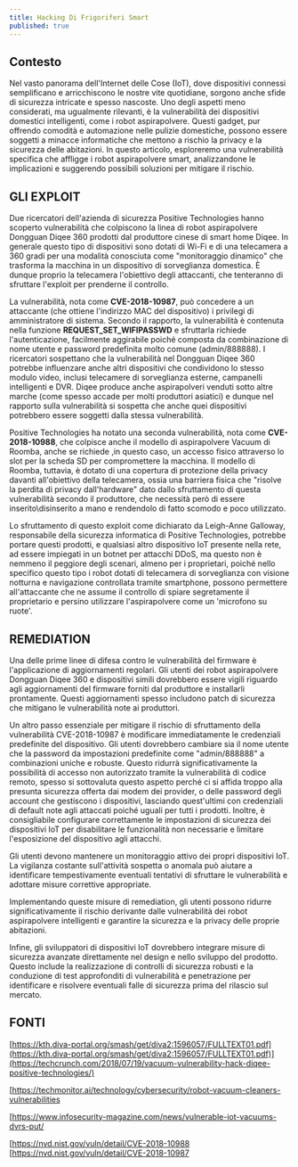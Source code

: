 ```yaml
---
title: Hacking Di Frigoriferi Smart
published: true
---
```


## Contesto

Nel vasto panorama dell'Internet delle Cose (IoT), dove dispositivi connessi semplificano e arricchiscono le nostre vite quotidiane, sorgono anche sfide di sicurezza intricate e spesso nascoste. Uno degli aspetti meno considerati, ma ugualmente rilevanti, è la vulnerabilità dei dispositivi domestici intelligenti, 
come i robot aspirapolvere. Questi gadget, pur offrendo comodità e automazione nelle pulizie domestiche, possono essere soggetti a minacce informatiche che mettono a rischio la privacy e la sicurezza delle abitazioni. In questo articolo, esploreremo una vulnerabilità specifica che affligge i robot aspirapolvere smart,
analizzandone le implicazioni e suggerendo possibili soluzioni per mitigare il rischio.

## GLI EXPLOIT

Due ricercatori dell'azienda di sicurezza Positive Technologies hanno scoperto vulnerabilità che colpiscono la linea di robot aspirapolvere Dongguan Diqee 360 prodotti dal produttore cinese di smart home Diqee.
In generale questo tipo di dispositivi sono dotati di Wi-Fi e di una telecamera a 360 gradi per una modalità conosciuta come "monitoraggio dinamico" che trasforma la macchina in un dispositivo di sorveglianza domestica. 
È dunque proprio la telecamera l'obiettivo degli attaccanti, che tenteranno di sfruttare l'exploit per prenderne il controllo.

La vulnerabilità, nota come **CVE-2018-10987**, può concedere a un attaccante (che ottiene l'indirizzo MAC del dispositivo) i privilegi di amministratore di sistema. Secondo il rapporto, la vulnerabilità è contenuta nella funzione **REQUEST_SET_WIFIPASSWD** e sfruttarla richiede l'autenticazione, facilmente aggirabile poiché composta da
combinazione di nome utente e password predefinita molto comune (admin/888888).
I ricercatori sospettano che la vulnerabilità nel Dongguan Diqee 360 potrebbe influenzare anche altri dispositivi che condividono lo stesso modulo video, inclusi telecamere di sorveglianza esterne, campanelli intelligenti e DVR. Diqee produce anche aspirapolveri venduti sotto altre marche (come spesso accade per molti produttori asiatici)
e dunque nel rapporto sulla vulnerabilità si sospetta che anche quei dispositivi potrebbero essere soggetti dalla stessa vulnerabilità.

Positive Technologies ha notato una seconda vulnerabilità, nota come **CVE-2018-10988**, che colpisce anche il modello di aspirapolvere Vacuum di Roomba, anche se richiede ,in questo caso, un accesso fisico attraverso lo slot per la scheda SD per compromettere la macchina.
Il modello di Roomba, tuttavia, è dotato di una copertura di protezione della privacy davanti all'obiettivo della telecamera, ossia una barriera fisica che "risolve la perdita di privacy dall'hardware" dato dallo sfruttamento di questa vulnerabilità secondo il produttore, che necessità però di essere inserito\disinserito a mano e rendendolo di fatto scomodo e poco utilizzato.

 Lo sfruttamento di questo exploit come dichiarato da Leigh-Anne Galloway, responsabile della sicurezza informatica di Positive Technologies, potrebbe portare questi prodotti, e qualsiasi altro dispositivo IoT presente nella rete, ad essere impiegati in un botnet per attacchi DDoS,
 ma questo non è nemmeno il peggiore degli scenari, almeno per i proprietari, poiché nello specifico questo tipo i robot dotati di telecamera di sorveglianza con visione notturna e navigazione controllata tramite smartphone, possono permettere all'attaccante che ne assume il controllo
 di spiare segretamente il proprietario e persino utilizzare l'aspirapolvere come un 'microfono su ruote'.

## REMEDIATION

Una delle prime linee di difesa contro le vulnerabilità del firmware è l'applicazione di aggiornamenti regolari. Gli utenti dei robot aspirapolvere Dongguan Diqee 360 e dispositivi simili dovrebbero essere vigili riguardo agli aggiornamenti del firmware forniti dal produttore e installarli prontamente. 
Questi aggiornamenti spesso includono patch di sicurezza che mitigano le vulnerabilità note ai produttori.

Un altro passo essenziale per mitigare il rischio di sfruttamento della vulnerabilità CVE-2018-10987 è modificare immediatamente le credenziali predefinite del dispositivo. Gli utenti dovrebbero cambiare sia il nome utente che la password da impostazioni predefinite come "admin/888888" a combinazioni uniche e robuste. 
Questo ridurrà significativamente la possibilità di accesso non autorizzato tramite la vulnerabilità di codice remoto, spesso si sottovaluta questo aspetto perché ci si affida troppo alla presunta sicurezza offerta dai modem dei provider, o delle password degli account che gestiscono i dispositivi,
lasciando quest'ultimi con credenziali di default note agli attaccati poiché uguali per tutti i prodotti. Inoltre, è consigliabile configurare correttamente le impostazioni di sicurezza dei dispositivi IoT per disabilitare le funzionalità non necessarie e limitare l'esposizione del dispositivo agli attacchi.

Gli utenti devono mantenere un monitoraggio attivo dei propri dispositivi IoT. La vigilanza costante sull'attività sospetta o anomala può aiutare a identificare tempestivamente eventuali tentativi di sfruttare le vulnerabilità e adottare misure correttive appropriate.

Implementando queste misure di remediation, gli utenti possono ridurre significativamente il rischio derivante dalle vulnerabilità dei robot aspirapolvere intelligenti e garantire la sicurezza e la privacy delle proprie abitazioni.

Infine, gli sviluppatori di dispositivi IoT dovrebbero integrare misure di sicurezza avanzate direttamente nel design e nello sviluppo del prodotto. Questo include la realizzazione di controlli di sicurezza robusti e la conduzione di test approfonditi di vulnerabilità e penetrazione per identificare e risolvere eventuali falle di sicurezza prima del rilascio sul mercato.

## FONTI

[https://kth.diva-portal.org/smash/get/diva2:1596057/FULLTEXT01.pdf](https://kth.diva-portal.org/smash/get/diva2:1596057/FULLTEXT01.pdf)](https://techcrunch.com/2018/07/19/vacuum-vulnerability-hack-diqee-positive-technologies/)

[https://techmonitor.ai/technology/cybersecurity/robot-vacuum-cleaners-vulnerabilities

[https://www.infosecurity-magazine.com/news/vulnerable-iot-vacuums-dvrs-put/

[https://nvd.nist.gov/vuln/detail/CVE-2018-10988
[https://nvd.nist.gov/vuln/detail/CVE-2018-10987

